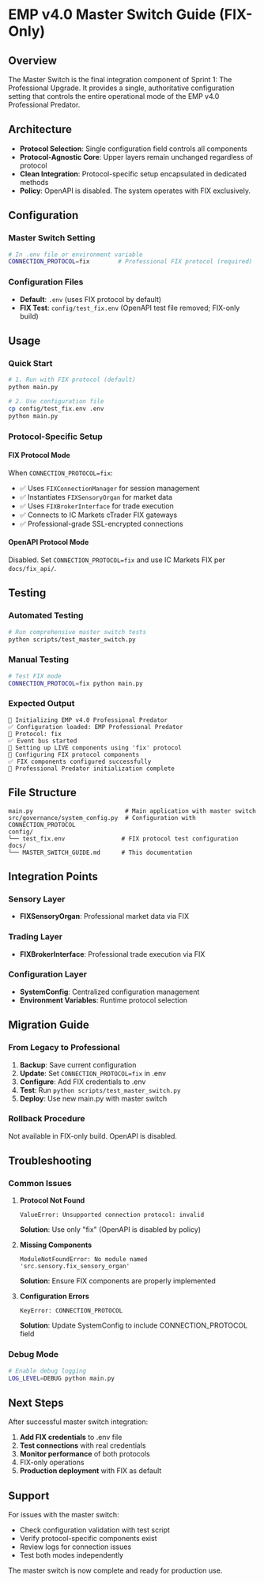 # EMP v4.0 Master Switch Guide (FIX-Only)

## Overview
The Master Switch is the final integration component of Sprint 1: The Professional Upgrade. It provides a single, authoritative configuration setting that controls the entire operational mode of the EMP v4.0 Professional Predator.

## Architecture
- **Protocol Selection**: Single configuration field controls all components
- **Protocol-Agnostic Core**: Upper layers remain unchanged regardless of protocol
- **Clean Integration**: Protocol-specific setup encapsulated in dedicated methods
- **Policy**: OpenAPI is disabled. The system operates with FIX exclusively.

## Configuration

### Master Switch Setting
```bash
# In .env file or environment variable
CONNECTION_PROTOCOL=fix        # Professional FIX protocol (required)
```

### Configuration Files
- **Default**: `.env` (uses FIX protocol by default)
- **FIX Test**: `config/test_fix.env`
  (OpenAPI test file removed; FIX-only build)

## Usage

### Quick Start
```bash
# 1. Run with FIX protocol (default)
python main.py

# 2. Use configuration file
cp config/test_fix.env .env
python main.py
```

### Protocol-Specific Setup

#### FIX Protocol Mode
When `CONNECTION_PROTOCOL=fix`:
- ✅ Uses `FIXConnectionManager` for session management
- ✅ Instantiates `FIXSensoryOrgan` for market data
- ✅ Uses `FIXBrokerInterface` for trade execution
- ✅ Connects to IC Markets cTrader FIX gateways
- ✅ Professional-grade SSL-encrypted connections

#### OpenAPI Protocol Mode
Disabled. Set `CONNECTION_PROTOCOL=fix` and use IC Markets FIX per `docs/fix_api/`.

## Testing

### Automated Testing
```bash
# Run comprehensive master switch tests
python scripts/test_master_switch.py
```

### Manual Testing
```bash
# Test FIX mode
CONNECTION_PROTOCOL=fix python main.py
```

### Expected Output
```
🚀 Initializing EMP v4.0 Professional Predator
✅ Configuration loaded: EMP Professional Predator
🔧 Protocol: fix
✅ Event bus started
🔧 Setting up LIVE components using 'fix' protocol
🎯 Configuring FIX protocol components
✅ FIX components configured successfully
🎉 Professional Predator initialization complete
```

## File Structure
```
main.py                          # Main application with master switch
src/governance/system_config.py  # Configuration with CONNECTION_PROTOCOL
config/
└── test_fix.env                # FIX protocol test configuration
docs/
└── MASTER_SWITCH_GUIDE.md      # This documentation
```

## Integration Points

### Sensory Layer
- **FIXSensoryOrgan**: Professional market data via FIX

### Trading Layer
- **FIXBrokerInterface**: Professional trade execution via FIX

### Configuration Layer
- **SystemConfig**: Centralized configuration management
- **Environment Variables**: Runtime protocol selection

## Migration Guide

### From Legacy to Professional
1. **Backup**: Save current configuration
2. **Update**: Set `CONNECTION_PROTOCOL=fix` in .env
3. **Configure**: Add FIX credentials to .env
4. **Test**: Run `python scripts/test_master_switch.py`
5. **Deploy**: Use new main.py with master switch

### Rollback Procedure
Not available in FIX-only build. OpenAPI is disabled.

## Troubleshooting

### Common Issues

1. **Protocol Not Found**
   ```
   ValueError: Unsupported connection protocol: invalid
   ```
   **Solution**: Use only "fix" (OpenAPI is disabled by policy)

2. **Missing Components**
   ```
   ModuleNotFoundError: No module named 'src.sensory.fix_sensory_organ'
   ```
   **Solution**: Ensure FIX components are properly implemented

3. **Configuration Errors**
   ```
   KeyError: CONNECTION_PROTOCOL
   ```
   **Solution**: Update SystemConfig to include CONNECTION_PROTOCOL field

### Debug Mode
```bash
# Enable debug logging
LOG_LEVEL=DEBUG python main.py
```

## Next Steps

After successful master switch integration:
1. **Add FIX credentials** to .env file
2. **Test connections** with real credentials
3. **Monitor performance** of both protocols
4. FIX-only operations
5. **Production deployment** with FIX as default

## Support
For issues with the master switch:
- Check configuration validation with test script
- Verify protocol-specific components exist
- Review logs for connection issues
- Test both modes independently

The master switch is now complete and ready for production use.

